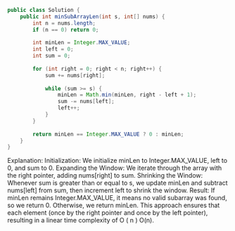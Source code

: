 ``` java
public class Solution {
    public int minSubArrayLen(int s, int[] nums) {
        int n = nums.length;
        if (n == 0) return 0;
        
        int minLen = Integer.MAX_VALUE;
        int left = 0;
        int sum = 0;
        
        for (int right = 0; right < n; right++) {
            sum += nums[right];
            
            while (sum >= s) {
                minLen = Math.min(minLen, right - left + 1);
                sum -= nums[left];
                left++;
            }
        }
        
        return minLen == Integer.MAX_VALUE ? 0 : minLen;
    }
}
```
Explanation:
Initialization: We initialize minLen to Integer.MAX_VALUE, left to 0, and sum to 0.
Expanding the Window: We iterate through the array with the right pointer, adding nums[right] to sum.
Shrinking the Window: Whenever sum is greater than or equal to s, we update minLen and subtract nums[left] from sum, then increment left to shrink the window.
Result: If minLen remains Integer.MAX_VALUE, it means no valid subarray was found, so we return 0. Otherwise, we return minLen.
This approach ensures that each element (once by the right pointer and once by the left pointer), resulting in a linear time complexity of 
O
(
n
)
O(n).
